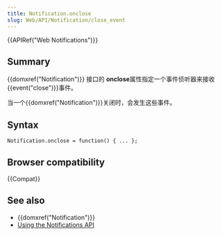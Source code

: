 ```yaml
---
title: Notification.onclose
slug: Web/API/Notification/close_event
---
```


{{APIRef("Web Notifications")}}

## Summary

{{domxref("Notification")}} 接口的 **onclose**属性指定一个事件侦听器来接收 {{event("close")}}事件。

当一个{{domxref("Notification")}}关闭时，会发生这些事件。

## Syntax

```plain
Notification.onclose = function() { ... };
```

## Browser compatibility

{{Compat}}

## See also

- {{domxref("Notification")}}
- [Using the Notifications API](/zh-CN/docs/Web/API/Notifications_API/Using_the_Notifications_API)

